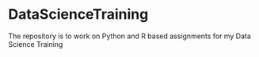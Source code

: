 # DataScienceTraining
The repository is to work on Python and R based assignments for my Data Science Training
